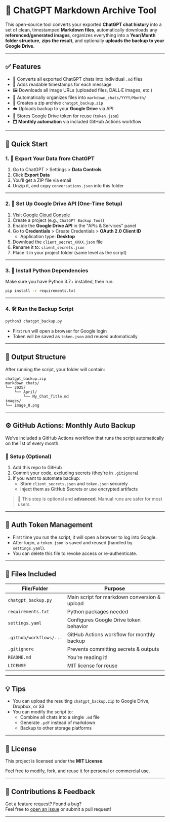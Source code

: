 # 📝 ChatGPT Markdown Archive Tool

This open-source tool converts your exported **ChatGPT chat history** into a set of clean, timestamped **Markdown files**, automatically downloads any **referenced/generated images**, organizes everything into a **Year/Month folder structure**, **zips the result**, and optionally **uploads the backup to your Google Drive**.

---

## ✅ Features

- 📁 Converts all exported ChatGPT chats into individual `.md` files
- 🥓 Adds readable timestamps for each message
- 🖼️ Downloads all image URLs (uploaded files, DALL·E images, etc.)
- 📂 Automatically organizes files into `markdown_chats/YYYY/Month/`
- 📆 Creates a zip archive `chatgpt_backup.zip`
- ☁️ Uploads backup to your **Google Drive** via API
- 🔐 Stores Google Drive token for reuse (`token.json`)
- 🗖️ **Monthly automation** via included GitHub Actions workflow

---

## 🚀 Quick Start

### 1. 🔄 Export Your Data from ChatGPT

1. Go to ChatGPT > Settings > **Data Controls**
2. Click **Export Data**
3. You’ll get a ZIP file via email
4. Unzip it, and copy `conversations.json` into this folder

---

### 2. 🔧 Set Up Google Drive API (One-Time Setup)

1. Visit [Google Cloud Console](https://console.cloud.google.com/)
2. Create a project (e.g., `ChatGPT Backup Tool`)
3. Enable the **Google Drive API** in the "APIs & Services" panel
4. Go to **Credentials** > Create Credentials > **OAuth 2.0 Client ID**
   - Application type: **Desktop**
5. Download the `client_secret_XXXX.json` file
6. Rename it to: `client_secrets.json`
7. Place it in your project folder (same level as the script)

---

### 3. 📅 Install Python Dependencies

Make sure you have Python 3.7+ installed, then run:

```bash
pip install -r requirements.txt
```

---

### 4. 🛠️ Run the Backup Script

```bash
python3 chatgpt_backup.py
```

- First run will open a browser for Google login
- Token will be saved as `token.json` and reused automatically

---

## 📂 Output Structure

After running the script, your folder will contain:

```
chatgpt_backup.zip
markdown_chats/
└── 2025/
    └── April/
        └── My_Chat_Title.md
images/
└── image_0.png
```

---

## ⚙️ GitHub Actions: Monthly Auto Backup

We’ve included a GitHub Actions workflow that runs the script automatically on the 1st of every month.

### 🔄 Setup (Optional)

1. Add this repo to GitHub
2. Commit your code, excluding secrets (they're in `.gitignore`)
3. If you want to automate backup:
   - Store `client_secrets.json` and `token.json` securely
   - Inject them as GitHub Secrets or use encrypted artifacts

> 🔐 This step is optional and **advanced**. Manual runs are safer for most users.

---

## 🔐 Auth Token Management

- First time you run the script, it will open a browser to log into Google.
- After login, a `token.json` is saved and reused (handled by `settings.yaml`).
- You can delete this file to revoke access or re-authenticate.

---

## 📁 Files Included

| File/Folder                | Purpose                                |
|---------------------------|----------------------------------------|
| `chatgpt_backup.py`       | Main script for markdown conversion & upload |
| `requirements.txt`        | Python packages needed                 |
| `settings.yaml`           | Configures Google Drive token behavior |
| `.github/workflows/...`   | GitHub Actions workflow for monthly backup |
| `.gitignore`              | Prevents committing secrets & outputs |
| `README.md`               | You’re reading it!                     |
| `LICENSE`                 | MIT license for reuse                  |

---

## 💡 Tips

- You can upload the resulting `chatgpt_backup.zip` to Google Drive, Dropbox, or S3
- You can modify the script to:
  - Combine all chats into a single `.md` file
  - Generate `.pdf` instead of markdown
  - Backup to other storage platforms

---

## 🥪 License

This project is licensed under the **MIT License**.

Feel free to modify, fork, and reuse it for personal or commercial use.

---

## 🤝 Contributions & Feedback

Got a feature request? Found a bug?  
Feel free to [open an issue](https://github.com/YOUR_ORG/chatgpt-markdown-archive/issues) or submit a pull request!

---

